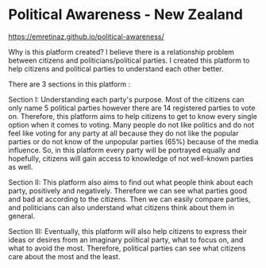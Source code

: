 # Political Awareness - New Zealand

https://emretinaz.github.io/political-awareness/

Why is this platform created? I believe there is a relationship problem between citizens and politicians/political parties. I created this platform to help citizens and political parties to understand each other better.

There are 3 sections in this platform :

Section I:
Understanding each party's purpose. Most of the citizens can only name 5 political parties however there are 14 registered parties to vote on. Therefore, this platform aims to help citizens to get to know every single option when it comes to voting. Many people do not like politics and do not feel like voting for any party at all because they do not like the popular parties or do not know of the unpopular parties (65%) because of the media influence. So, in this platform every party will be portrayed equally and hopefully, citizens will gain access to knowledge of not well-known parties as well.


Section II:
This platform also aims to find out what people think about each party, positively and negatively. Therefore we can see what parties good and bad at according to the citizens. Then we can easily compare parties, and politicians can also understand what citizens think about them in general.


Section III:
Eventually, this platform will also help citizens to express their ideas or desires from an imaginary political party, what to focus on, and what to avoid the most. Therefore, political parties can see what citizens care about the most and the least.
      
